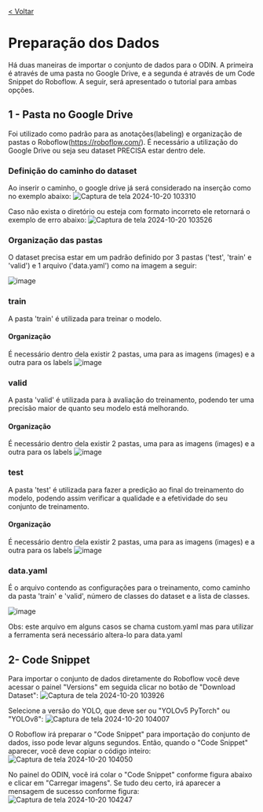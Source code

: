 [< Voltar](/README.md)

# Preparação dos Dados
  Há duas maneiras de importar o conjunto de dados para o ODIN. A primeira é através de uma pasta no Google Drive, e a segunda é através de um Code Snippet do Roboflow. A seguir, será apresentado o tutorial para ambas opções.

## 1 - Pasta no Google Drive
  Foi utilizado como padrão para as anotações(labeling) e organização de pastas o Roboflow(https://roboflow.com/). É necessário a utilização do Google Drive ou seja seu dataset PRECISA estar dentro dele.

### Definição do caminho do dataset
  Ao inserir o caminho, o google drive já será considerado na inserção como no exemplo abaixo:
  ![Captura de tela 2024-10-20 103310](https://github.com/user-attachments/assets/1e0d2ef4-1557-41d9-9ba6-bfcb8149a119)

  Caso não exista o diretório ou esteja com formato incorreto ele retornará o exemplo de erro abaixo:
  ![Captura de tela 2024-10-20 103526](https://github.com/user-attachments/assets/a45eab0d-f122-4622-8f26-5c1d3ca07877)


### Organização das pastas
  O dataset precisa estar em um padrão definido por 3 pastas ('test', 'train' e 'valid') e 1 arquivo ('data.yaml') como na imagem a seguir:
  
![image](https://user-images.githubusercontent.com/20934770/151734484-4db96339-a55d-4db2-be48-418d7a6bfd90.png)

### train
  A pasta 'train' é utilizada para treinar o modelo.
#### Organização
  É necessário dentro dela existir 2 pastas, uma para as imagens (images) e a outra para os labels
  ![image](https://user-images.githubusercontent.com/20934770/151734796-b38b67fb-605c-45dd-85ae-2668ab5a1226.png)

### valid
  A pasta 'valid' é utilizada para à avaliação do treinamento, podendo ter uma precisão maior de quanto seu modelo está melhorando.
#### Organização
  É necessário dentro dela existir 2 pastas, uma para as imagens (images) e a outra para os labels
  ![image](https://user-images.githubusercontent.com/20934770/151734796-b38b67fb-605c-45dd-85ae-2668ab5a1226.png)

### test
  A pasta 'test' é utilizada para fazer a predição ao final do treinamento do modelo, podendo assim verificar a qualidade e a efetividade do seu conjunto de treinamento.
#### Organização
  É necessário dentro dela existir 2 pastas, uma para as imagens (images) e a outra para os labels
  ![image](https://user-images.githubusercontent.com/20934770/151734796-b38b67fb-605c-45dd-85ae-2668ab5a1226.png)

### data.yaml
  É o arquivo contendo as configurações para o treinamento, como caminho da pasta 'train' e 'valid', número de classes do dataset e a lista de classes.
  
  ![image](https://user-images.githubusercontent.com/20934770/151735219-ae8fb2c7-ed3c-44b6-a84c-81380b2ea063.png)
  
  Obs: este arquivo em alguns casos se chama custom.yaml mas para utilizar a ferramenta será necessário altera-lo para data.yaml

  ## 2- Code Snippet
  Para importar o conjunto de dados diretamente do Roboflow você deve acessar o painel "Versions" em seguida clicar no botão de "Download Dataset":
  ![Captura de tela 2024-10-20 103926](https://github.com/user-attachments/assets/8c66cefe-5a4c-45fe-8a19-df41a5471d12)

  Selecione a versão do YOLO, que deve ser ou "YOLOv5 PyTorch" ou "YOLOv8":
  ![Captura de tela 2024-10-20 104007](https://github.com/user-attachments/assets/dd95d87d-f510-42cb-8ffe-a4ea1565bd88)

  O Roboflow irá preparar o "Code Snippet" para importação do conjunto de dados, isso pode levar alguns segundos. Então, quando o "Code Snippet" aparecer, você deve copiar o código inteiro: 
  ![Captura de tela 2024-10-20 104050](https://github.com/user-attachments/assets/bbbafd24-ff3c-4ed1-a785-57ada97bc072)

  No painel do ODIN, você irá colar o "Code Snippet" conforme figura abaixo e clicar em "Carregar imagens". Se tudo deu certo, irá aparecer a mensagem de sucesso conforme figura:
  ![Captura de tela 2024-10-20 104247](https://github.com/user-attachments/assets/d8f3bd5b-fce6-4954-b31c-dc1602682215)
